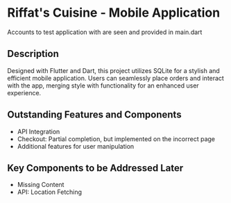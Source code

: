 # Riffat's Cuisine - Mobile Application

Accounts to test application with are seen and provided in main.dart

## Description
Designed with Flutter and Dart, this project utilizes SQLite for a stylish and efficient mobile application. Users can seamlessly place orders and interact with the app, merging style with functionality for an enhanced user experience.


## Outstanding Features and Components 
- API Integration
- Checkout: Partial completion, but implemented on the incorrect page
- Additional features for user manipulation

## Key Components to be Addressed Later 
- Missing Content
- API: Location Fetching

